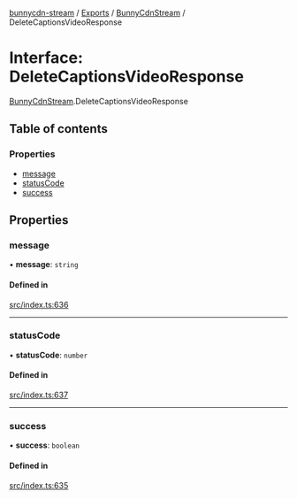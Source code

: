 [bunnycdn-stream](../README.md) / [Exports](../modules.md) / [BunnyCdnStream](../modules/BunnyCdnStream.md) / DeleteCaptionsVideoResponse

# Interface: DeleteCaptionsVideoResponse

[BunnyCdnStream](../modules/BunnyCdnStream.md).DeleteCaptionsVideoResponse

## Table of contents

### Properties

- [message](BunnyCdnStream.DeleteCaptionsVideoResponse.md#message)
- [statusCode](BunnyCdnStream.DeleteCaptionsVideoResponse.md#statuscode)
- [success](BunnyCdnStream.DeleteCaptionsVideoResponse.md#success)

## Properties

### message

• **message**: `string`

#### Defined in

[src/index.ts:636](https://github.com/dan-online/bunnycdn-stream/blob/12e7bc0/src/index.ts#L636)

___

### statusCode

• **statusCode**: `number`

#### Defined in

[src/index.ts:637](https://github.com/dan-online/bunnycdn-stream/blob/12e7bc0/src/index.ts#L637)

___

### success

• **success**: `boolean`

#### Defined in

[src/index.ts:635](https://github.com/dan-online/bunnycdn-stream/blob/12e7bc0/src/index.ts#L635)
